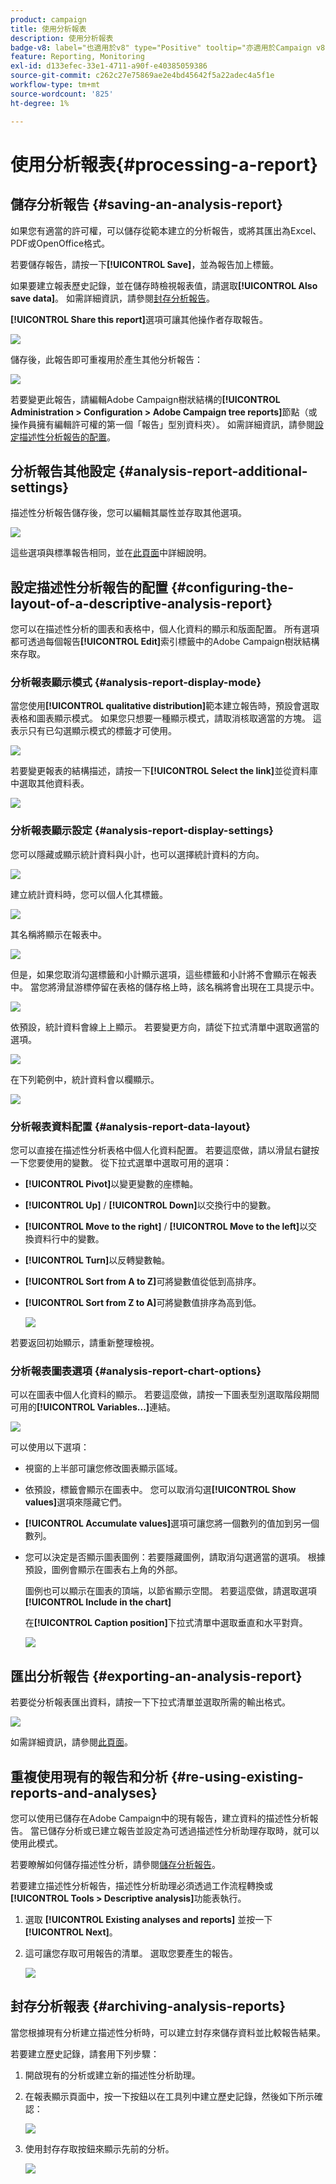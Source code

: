 ```yaml
---
product: campaign
title: 使用分析報表
description: 使用分析報表
badge-v8: label="也適用於v8" type="Positive" tooltip="亦適用於Campaign v8"
feature: Reporting, Monitoring
exl-id: d133efec-33e1-4711-a90f-e40385059386
source-git-commit: c262c27e75869ae2e4bd45642f5a22adec4a5f1e
workflow-type: tm+mt
source-wordcount: '825'
ht-degree: 1%

---
```


# 使用分析報表{#processing-a-report}



## 儲存分析報告 {#saving-an-analysis-report}

如果您有適當的許可權，可以儲存從範本建立的分析報告，或將其匯出為Excel、PDF或OpenOffice格式。

若要儲存報告，請按一下&#x200B;**[!UICONTROL Save]**，並為報告加上標籤。

如果要建立報表歷史記錄，並在儲存時檢視報表值，請選取&#x200B;**[!UICONTROL Also save data]**。 如需詳細資訊，請參閱[封存分析報告](#archiving-analysis-reports)。

**[!UICONTROL Share this report]**&#x200B;選項可讓其他操作者存取報告。

![](assets/s_ncs_user_report_wizard_010.png)

儲存後，此報告即可重複用於產生其他分析報告：

![](assets/s_ncs_user_report_wizard_08a.png)

若要變更此報告，請編輯Adobe Campaign樹狀結構的&#x200B;**[!UICONTROL Administration > Configuration > Adobe Campaign tree reports]**&#x200B;節點（或操作員擁有編輯許可權的第一個「報告」型別資料夾）。 如需詳細資訊，請參閱[設定描述性分析報告的配置](#configuring-the-layout-of-a-descriptive-analysis-report)。

## 分析報告其他設定 {#analysis-report-additional-settings}

描述性分析報告儲存後，您可以編輯其屬性並存取其他選項。

![](assets/s_ncs_user_report_wizard_08b.png)

這些選項與標準報告相同，並在[此頁面](../../reporting/using/properties-of-the-report.md)中詳細說明。

## 設定描述性分析報告的配置 {#configuring-the-layout-of-a-descriptive-analysis-report}

您可以在描述性分析的圖表和表格中，個人化資料的顯示和版面配置。 所有選項都可透過每個報告&#x200B;**[!UICONTROL Edit]**&#x200B;索引標籤中的Adobe Campaign樹狀結構來存取。

### 分析報表顯示模式 {#analysis-report-display-mode}

當您使用&#x200B;**[!UICONTROL qualitative distribution]**&#x200B;範本建立報告時，預設會選取表格和圖表顯示模式。 如果您只想要一種顯示模式，請取消核取適當的方塊。 這表示只有已勾選顯示模式的標籤才可使用。

![](assets/s_ncs_advuser_report_display_01.png)

若要變更報表的結構描述，請按一下&#x200B;**[!UICONTROL Select the link]**&#x200B;並從資料庫中選取其他資料表。

![](assets/s_ncs_advuser_report_display_02.png)

### 分析報表顯示設定 {#analysis-report-display-settings}

您可以隱藏或顯示統計資料與小計，也可以選擇統計資料的方向。

![](assets/s_ncs_advuser_report_display_05.png)

建立統計資料時，您可以個人化其標籤。

![](assets/s_ncs_advuser_report_display_06.png)

其名稱將顯示在報表中。

![](assets/s_ncs_advuser_report_display_07.png)

但是，如果您取消勾選標籤和小計顯示選項，這些標籤和小計將不會顯示在報表中。 當您將滑鼠游標停留在表格的儲存格上時，該名稱將會出現在工具提示中。

![](assets/s_ncs_advuser_report_display_08.png)

依預設，統計資料會線上上顯示。 若要變更方向，請從下拉式清單中選取適當的選項。

![](assets/s_ncs_advuser_report_wizard_035a.png)

在下列範例中，統計資料會以欄顯示。

![](assets/s_ncs_advuser_report_wizard_035.png)

### 分析報表資料配置 {#analysis-report-data-layout}

您可以直接在描述性分析表格中個人化資料配置。 若要這麼做，請以滑鼠右鍵按一下您要使用的變數。 從下拉式選單中選取可用的選項：

* **[!UICONTROL Pivot]**&#x200B;以變更變數的座標軸。
* **[!UICONTROL Up]** / **[!UICONTROL Down]**&#x200B;以交換行中的變數。
* **[!UICONTROL Move to the right]** / **[!UICONTROL Move to the left]**&#x200B;以交換資料行中的變數。
* **[!UICONTROL Turn]**&#x200B;以反轉變數軸。
* **[!UICONTROL Sort from A to Z]**&#x200B;可將變數值從低到高排序。
* **[!UICONTROL Sort from Z to A]**&#x200B;可將變數值排序為高到低。

  ![](assets/s_ncs_advuser_report_wizard_016.png)

若要返回初始顯示，請重新整理檢視。

### 分析報表圖表選項 {#analysis-report-chart-options}

可以在圖表中個人化資料的顯示。 若要這麼做，請按一下圖表型別選取階段期間可用的&#x200B;**[!UICONTROL Variables...]**&#x200B;連結。

![](assets/s_ncs_advuser_report_wizard_3c.png)

可以使用以下選項：

* 視窗的上半部可讓您修改圖表顯示區域。
* 依預設，標籤會顯示在圖表中。 您可以取消勾選&#x200B;**[!UICONTROL Show values]**&#x200B;選項來隱藏它們。
* **[!UICONTROL Accumulate values]**&#x200B;選項可讓您將一個數列的值加到另一個數列。
* 您可以決定是否顯示圖表圖例：若要隱藏圖例，請取消勾選適當的選項。 根據預設，圖例會顯示在圖表右上角的外部。

  圖例也可以顯示在圖表的頂端，以節省顯示空間。 若要這麼做，請選取選項&#x200B;**[!UICONTROL Include in the chart]**

  在&#x200B;**[!UICONTROL Caption position]**&#x200B;下拉式清單中選取垂直和水平對齊。

  ![](assets/s_ncs_advuser_report_wizard_3d.png)

## 匯出分析報告 {#exporting-an-analysis-report}

若要從分析報表匯出資料，請按一下下拉式清單並選取所需的輸出格式。

![](assets/s_ncs_user_report_wizard_09.png)

如需詳細資訊，請參閱[此頁面](../../reporting/using/actions-on-reports.md)。

## 重複使用現有的報告和分析 {#re-using-existing-reports-and-analyses}

您可以使用已儲存在Adobe Campaign中的現有報告，建立資料的描述性分析報告。 當已儲存分析或已建立報告並設定為可透過描述性分析助理存取時，就可以使用此模式。

若要瞭解如何儲存描述性分析，請參閱[儲存分析報告](#saving-an-analysis-report)。

若要建立描述性分析報告，描述性分析助理必須透過工作流程轉換或&#x200B;**[!UICONTROL Tools > Descriptive analysis]**&#x200B;功能表執行。

1. 選取 **[!UICONTROL Existing analyses and reports]** 並按一下 **[!UICONTROL Next]**。
1. 這可讓您存取可用報告的清單。 選取您要產生的報告。

   ![](assets/s_ncs_user_report_wizard_01.png)

## 封存分析報表 {#archiving-analysis-reports}

當您根據現有分析建立描述性分析時，可以建立封存來儲存資料並比較報告結果。

若要建立歷史記錄，請套用下列步驟：

1. 開啟現有的分析或建立新的描述性分析助理。
1. 在報表顯示頁面中，按一下按鈕以在工具列中建立歷史記錄，然後如下所示確認：

   ![](assets/reporting_descriptive_historize_icon.png)

1. 使用封存存取按鈕來顯示先前的分析。

   ![](assets/reporting_descriptive_historize_access.png)
